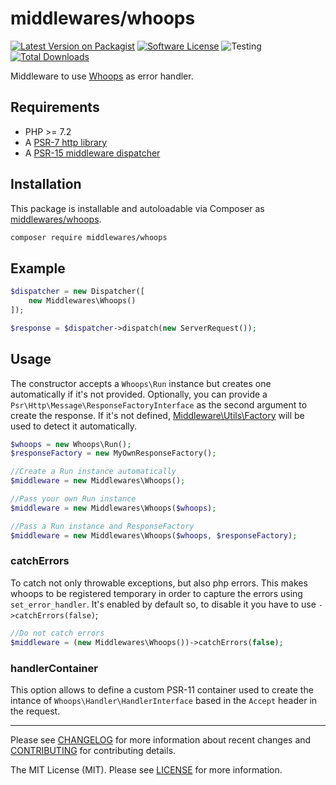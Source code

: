 # middlewares/whoops

[![Latest Version on Packagist][ico-version]][link-packagist]
[![Software License][ico-license]](LICENSE)
![Testing][ico-ga]
[![Total Downloads][ico-downloads]][link-downloads]

Middleware to use [Whoops](https://github.com/filp/whoops) as error handler.

## Requirements

* PHP >= 7.2
* A [PSR-7 http library](https://github.com/middlewares/awesome-psr15-middlewares#psr-7-implementations)
* A [PSR-15 middleware dispatcher](https://github.com/middlewares/awesome-psr15-middlewares#dispatcher)

## Installation

This package is installable and autoloadable via Composer as [middlewares/whoops](https://packagist.org/packages/middlewares/whoops).

```sh
composer require middlewares/whoops
```

## Example

```php
$dispatcher = new Dispatcher([
    new Middlewares\Whoops()
]);

$response = $dispatcher->dispatch(new ServerRequest());
```

## Usage

The constructor accepts a `Whoops\Run` instance but creates one automatically if it's not provided. Optionally, you can provide a `Psr\Http\Message\ResponseFactoryInterface` as the second argument to create the response. If it's not defined, [Middleware\Utils\Factory](https://github.com/middlewares/utils#factory) will be used to detect it automatically.

```php
$whoops = new Whoops\Run();
$responseFactory = new MyOwnResponseFactory();

//Create a Run instance automatically
$middleware = new Middlewares\Whoops();

//Pass your own Run instance
$middleware = new Middlewares\Whoops($whoops);

//Pass a Run instance and ResponseFactory
$middleware = new Middlewares\Whoops($whoops, $responseFactory);
```

### catchErrors

To catch not only throwable exceptions, but also php errors. This makes whoops to be registered temporary in order to capture the errors using `set_error_handler`. It's enabled by default so, to disable it you have to use `->catchErrors(false)`;

```php
//Do not catch errors
$middleware = (new Middlewares\Whoops())->catchErrors(false);
```

### handlerContainer

This option allows to define a custom PSR-11 container used to create the intance of `Whoops\Handler\HandlerInterface` based in the `Accept` header in the request.

---

Please see [CHANGELOG](CHANGELOG.md) for more information about recent changes and [CONTRIBUTING](CONTRIBUTING.md) for contributing details.

The MIT License (MIT). Please see [LICENSE](LICENSE) for more information.

[ico-version]: https://img.shields.io/packagist/v/middlewares/whoops.svg?style=flat-square
[ico-license]: https://img.shields.io/badge/license-MIT-brightgreen.svg?style=flat-square
[ico-ga]: https://github.com/middlewares/whoops/workflows/testing/badge.svg
[ico-downloads]: https://img.shields.io/packagist/dt/middlewares/whoops.svg?style=flat-square

[link-packagist]: https://packagist.org/packages/middlewares/whoops
[link-scrutinizer]: https://scrutinizer-ci.com/g/middlewares/whoops
[link-downloads]: https://packagist.org/packages/middlewares/whoops
